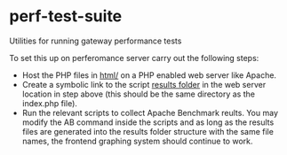 # perf-test-suite
Utilities for running gateway performance tests

To set this up on perferomance server carry out the following steps:
* Host the PHP files in [html/](html/) on a PHP enabled web server like Apache. 
* Create a symbolic link to the script [results folder](scripts/results/) in the web server location in step above (this should be the same directory as the index.php file).
* Run the relevant scripts to collect Apache Benchmark reults. You may modify the AB command inside the scripts and as long as the results files are generated into the results folder structure with the same file names, the frontend graphing system should continue to work. 
 
